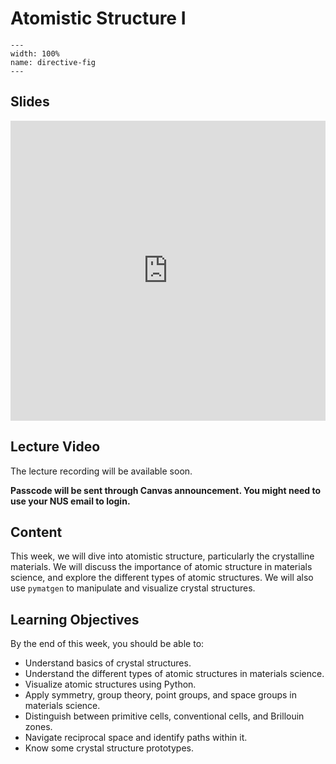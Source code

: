 # Atomistic Structure I
```{image} ../figures/atomistic_structure_title.jpeg
---
width: 100%
name: directive-fig
---
```

## Slides
<iframe src="https://docs.google.com/presentation/d/e/2PACX-1vSifIgqEQRdHvhXAF8AXd5TCAjYZ2rYv8BHs2ct1pnLP5VUrOnrcrTIDjDGMbmWbc6S5uDEy0jF9DYQ/embed?start=false&loop=false&delayms=3000" frameborder="0" width="100%" height="480" allowfullscreen="true" mozallowfullscreen="true" webkitallowfullscreen="true"></iframe>

## Lecture Video
The lecture recording will be available soon.

**Passcode will be sent through Canvas announcement. You might need to use your NUS email to login.**

## Content
This week, we will dive into atomistic structure, particularly the crystalline materials. We will discuss the importance of atomic structure in materials science, and explore the different types of atomic structures. We will also use `pymatgen` to manipulate and visualize crystal structures. 

## Learning Objectives
By the end of this week, you should be able to:

- Understand basics of crystal structures.
- Understand the different types of atomic structures in materials science.
- Visualize atomic structures using Python.
- Apply symmetry, group theory, point groups, and space groups in materials science.
- Distinguish between primitive cells, conventional cells, and Brillouin zones.
- Navigate reciprocal space and identify paths within it.
- Know some crystal structure prototypes.